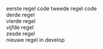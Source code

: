 eerste regel code
tweede regel code  
derde regel  
vierde regel  
vijfde regel  
zesde regel  
nieuwe regel in develop



